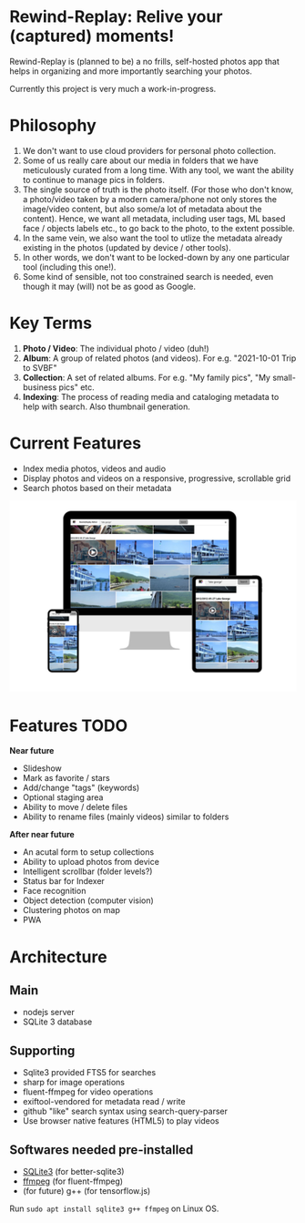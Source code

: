 # Rewind-Replay: Relive your (captured) moments!

Rewind-Replay is (planned to be) a no frills, self-hosted photos app that helps in organizing and more importantly searching your photos.

Currently this project is very much a work-in-progress.

# Philosophy

1. We don't want to use cloud providers for personal photo collection.
2. Some of us really care about our media in folders that we have meticulously curated from a long time. With any tool, we want the ability to continue to manage pics in folders.
3. The single source of truth is the photo itself. (For those who don't know, a photo/video taken by a modern camera/phone not only stores the image/video content, but also some/a lot of metadata about the content). Hence, we want all metadata, including user tags, ML based face / objects labels etc., to go back to the photo, to the extent possible.
4. In the same vein, we also want the tool to utlize the metadata already existing in the photos (updated by device / other tools).
5. In other words, we don't want to be locked-down by any one particular tool (including this one!).
6. Some kind of sensible, not too constrained search is needed, even though it may (will) not be as good as Google.


# Key Terms
1. **Photo / Video**: The individual photo / video (duh!)
2. **Album**: A group of related photos (and videos). For e.g. "2021-10-01 Trip to SVBF"
3. **Collection**: A set of related albums. For e.g. "My family pics", "My small-business pics" etc.
4. **Indexing**: The process of reading media and cataloging metadata to help with search. Also thumbnail generation.


# Current Features
- Index media photos, videos and audio
- Display photos and videos on a responsive, progressive, scrollable grid
- Search photos based on their metadata

![Screenshot](public/assets/Screen-Sizes.jpg)

# Features TODO
**Near future**
- Slideshow
- Mark as favorite / stars
- Add/change "tags" (keywords)
- Optional staging area
- Ability to move / delete files
- Ability to rename files (mainly videos) similar to folders

**After near future**
- An acutal form to setup collections
- Ability to upload photos from device
- Intelligent scrollbar (folder levels?)
- Status bar for Indexer
- Face recognition
- Object detection (computer vision)
- Clustering photos on map
- PWA


# Architecture
## Main
- nodejs server
- SQLite 3 database

## Supporting
- Sqlite3 provided FTS5 for searches
- sharp for image operations
- fluent-ffmpeg for video operations
- exiftool-vendored for metadata read / write
- github "like" search syntax using search-query-parser
- Use browser native features (HTML5) to play videos

## Softwares needed pre-installed
- [SQLite3](https://www.sqlite.org/download.html) (for better-sqlite3)
- [ffmpeg](https://ffmpeg.org/download.html) (for fluent-ffmpeg)
- (for future) g++ (for tensorflow.js)


Run `sudo apt install sqlite3 g++ ffmpeg` on Linux OS.
